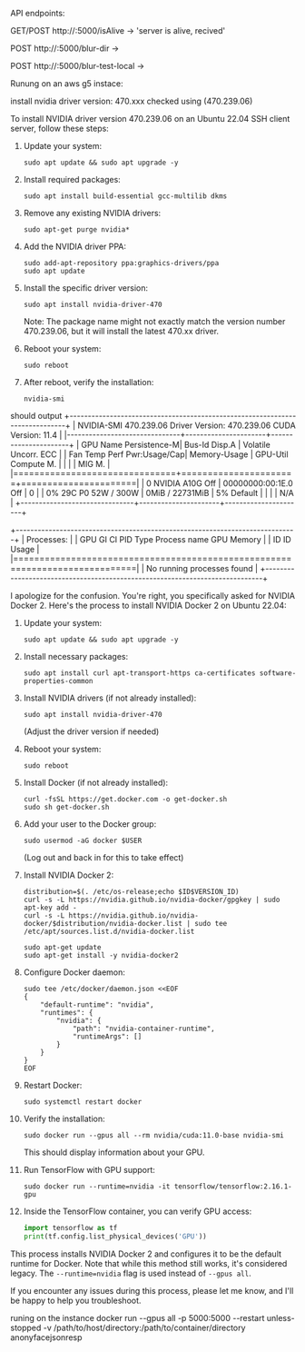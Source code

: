 API endpoints:

GET/POST  http://<server>:5000/isAlive -> 'server is alive, <request type> recived'

POST  http://<server>:5000/blur-dir -> 

POST  http://<server>:5000/blur-test-local -> 


Runung on an aws g5 instace:
 
install nvidia driver version: 470.xxx checked using (470.239.06)

To install NVIDIA driver version 470.239.06 on an Ubuntu 22.04 SSH client server, follow these steps:

1. Update your system:
   ```
   sudo apt update && sudo apt upgrade -y
   ```

2. Install required packages:
   ```
   sudo apt install build-essential gcc-multilib dkms
   ```

3. Remove any existing NVIDIA drivers:
   ```
   sudo apt-get purge nvidia*
   ```

4. Add the NVIDIA driver PPA:
   ```
   sudo add-apt-repository ppa:graphics-drivers/ppa
   sudo apt update
   ```

5. Install the specific driver version:
   ```
   sudo apt install nvidia-driver-470
   ```
   Note: The package name might not exactly match the version number 470.239.06, but it will install the latest 470.xx driver.

6. Reboot your system:
   ```
   sudo reboot
   ```

7. After reboot, verify the installation:
   ```
   nvidia-smi
   ```


should output
+-----------------------------------------------------------------------------+
| NVIDIA-SMI 470.239.06   Driver Version: 470.239.06   CUDA Version: 11.4     |
|-------------------------------+----------------------+----------------------+
| GPU  Name        Persistence-M| Bus-Id        Disp.A | Volatile Uncorr. ECC |
| Fan  Temp  Perf  Pwr:Usage/Cap|         Memory-Usage | GPU-Util  Compute M. |
|                               |                      |               MIG M. |
|===============================+======================+======================|
|   0  NVIDIA A10G         Off  | 00000000:00:1E.0 Off |                    0 |
|  0%   29C    P0    52W / 300W |      0MiB / 22731MiB |      5%      Default |
|                               |                      |                  N/A |
+-------------------------------+----------------------+----------------------+

+-----------------------------------------------------------------------------+
| Processes:                                                                  |
|  GPU   GI   CI        PID   Type   Process name                  GPU Memory |
|        ID   ID                                                   Usage      |
|=============================================================================|
|  No running processes found                                                 |
+-----------------------------------------------------------------------------+


I apologize for the confusion. You're right, you specifically asked for NVIDIA Docker 2. Here's the process to install NVIDIA Docker 2 on Ubuntu 22.04:

1. Update your system:
   ```
   sudo apt update && sudo apt upgrade -y
   ```

2. Install necessary packages:
   ```
   sudo apt install curl apt-transport-https ca-certificates software-properties-common
   ```

3. Install NVIDIA drivers (if not already installed):
   ```
   sudo apt install nvidia-driver-470
   ```
   (Adjust the driver version if needed)

4. Reboot your system:
   ```
   sudo reboot
   ```

5. Install Docker (if not already installed):
   ```
   curl -fsSL https://get.docker.com -o get-docker.sh
   sudo sh get-docker.sh
   ```

6. Add your user to the Docker group:
   ```
   sudo usermod -aG docker $USER
   ```
   (Log out and back in for this to take effect)

7. Install NVIDIA Docker 2:
   ```
   distribution=$(. /etc/os-release;echo $ID$VERSION_ID)
   curl -s -L https://nvidia.github.io/nvidia-docker/gpgkey | sudo apt-key add -
   curl -s -L https://nvidia.github.io/nvidia-docker/$distribution/nvidia-docker.list | sudo tee /etc/apt/sources.list.d/nvidia-docker.list

   sudo apt-get update
   sudo apt-get install -y nvidia-docker2
   ```

8. Configure Docker daemon:
   ```
   sudo tee /etc/docker/daemon.json <<EOF
   {
       "default-runtime": "nvidia",
       "runtimes": {
           "nvidia": {
               "path": "nvidia-container-runtime",
               "runtimeArgs": []
           }
       }
   }
   EOF
   ```

9. Restart Docker:
   ```
   sudo systemctl restart docker
   ```

10. Verify the installation:
    ```
    sudo docker run --gpus all --rm nvidia/cuda:11.0-base nvidia-smi
    ```
    This should display information about your GPU.

11. Run TensorFlow with GPU support:
    ```
    sudo docker run --runtime=nvidia -it tensorflow/tensorflow:2.16.1-gpu
    ```

12. Inside the TensorFlow container, you can verify GPU access:
    ```python
    import tensorflow as tf
    print(tf.config.list_physical_devices('GPU'))
    ```

This process installs NVIDIA Docker 2 and configures it to be the default runtime for Docker. Note that while this method still works, it's considered legacy. The `--runtime=nvidia` flag is used instead of `--gpus all`.

If you encounter any issues during this process, please let me know, and I'll be happy to help you troubleshoot.


runing on the instance
docker run --gpus all -p 5000:5000 --restart unless-stopped -v /path/to/host/directory:/path/to/container/directory anonyfacejsonresp
